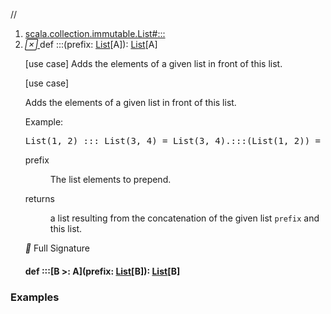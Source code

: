 //
<ol>
<li><a href="https://www.scala-lang.org/api/2.12.3/scala/collection/immutable/List.html#:::(prefix:List[A]):List[A]">scala.collection.immutable.List#:::</a></li>
<li name="scala.collection.immutable.List#:::" visbl="pub" class="indented0 " data-isabs="false" fullcomment="yes" group="Ungrouped"> <a id=":::(prefix:List[A]):List[A]"></a><a id=":::(List[A]):List[A]"></a> <span class="permalink"> <a href="../../../scala/collection/immutable/List.html#:::(prefix:List[A]):List[A]" title="Permalink"> <i class="material-icons"></i> </a> </span> <span class="modifier_kind"> <span class="modifier"></span> <span class="kind">def</span> </span> <span class="symbol"> <span title="gt4s: $colon$colon$colon" class="name">:::</span><span class="params">(<span name="prefix">prefix: <a href="" class="extype" name="scala.collection.immutable.List">List</a>[<span class="extype" name="scala.collection.immutable.List.A">A</span>]</span>)</span><span class="result">: <a href="" class="extype" name="scala.collection.immutable.List">List</a>[<span class="extype" name="scala.collection.immutable.List.A">A</span>]</span> </span> <p class="shortcomment cmt">[use case] Adds the elements of a given list in front of this list.</p>
 <div class="fullcomment">
  [use case] 
  <div class="comment cmt">
   <p> Adds the elements of a given list in front of this list.</p>
   <p> Example:</p>
   <pre><span class="std">List</span>(<span class="num">1</span>, <span class="num">2</span>) ::: <span class="std">List</span>(<span class="num">3</span>, <span class="num">4</span>) = <span class="std">List</span>(<span class="num">3</span>, <span class="num">4</span>).:::(<span class="std">List</span>(<span class="num">1</span>, <span class="num">2</span>)) = <span class="std">List</span>(<span class="num">1</span>, <span class="num">2</span>, <span class="num">3</span>, <span class="num">4</span>)</pre>
  </div>
  <dl class="paramcmts block">
   <dt class="param">
    prefix
   </dt>
   <dd class="cmt">
    <p>The list elements to prepend.</p>
   </dd>
   <dt>
    returns
   </dt>
   <dd class="cmt">
    <p>a list resulting from the concatenation of the given list <code>prefix</code> and this list.</p>
   </dd>
  </dl>
  <dl class="attributes block"> 
   <div class="full-signature-block toggleContainer"> 
    <span class="toggle"> <i class="material-icons"></i> Full Signature </span> 
    <div class="hiddenContent full-signature-usecase">
     <h4 id="signature" class="signature"> <span class="modifier_kind"> <span class="modifier"></span> <span class="kind">def</span> </span> <span class="symbol"> <span title="gt4s: $colon$colon$colon" class="name">:::</span><span class="tparams">[<span name="B">B &gt;: <span class="extype" name="scala.collection.immutable.List.A">A</span></span>]</span><span class="params">(<span name="prefix">prefix: <a href="" class="extype" name="scala.collection.immutable.List">List</a>[<span class="extype" name="scala.collection.immutable.List.:::.B">B</span>]</span>)</span><span class="result">: <a href="" class="extype" name="scala.collection.immutable.List">List</a>[<span class="extype" name="scala.collection.immutable.List.:::.B">B</span>]</span> </span> </h4>
    </div> 
   </div>
  </dl>
 </div> </li>
        </ol>


### Examples



